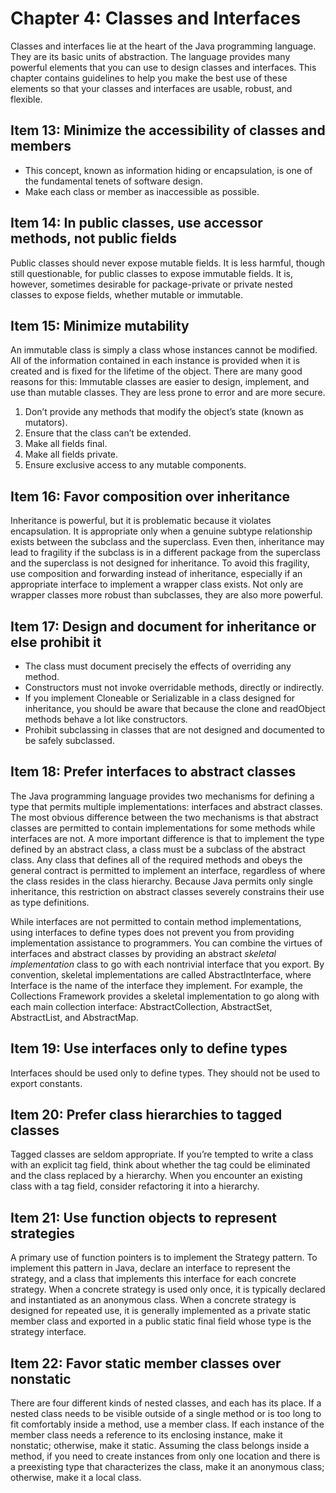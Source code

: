# Chapter 4: Classes and Interfaces

Classes and interfaces lie at the heart of the Java programming language. They are its basic units of abstraction. The language provides many powerful elements that you can use to design classes and interfaces. This chapter contains guidelines to help you make the best use of these elements so that your classes and interfaces are usable, robust, and flexible.

## Item 13: Minimize the accessibility of classes and members

- This concept, known as information hiding or encapsulation, is one of the fundamental tenets of software design.
- Make each class or member as inaccessible as possible.

## Item 14: In public classes, use accessor methods, not public fields

Public classes should never expose mutable fields. It is less harmful, though still questionable, for public classes to expose immutable fields. It is, however, sometimes desirable for package-private or private nested classes to expose fields, whether mutable or immutable.

## Item 15: Minimize mutability

An immutable class is simply a class whose instances cannot be modified. All of the information contained in each instance is provided when it is created and is fixed for the lifetime of the object. There are many good reasons for this: Immutable classes are easier to design, implement, and use than mutable classes. They are less prone to error and are more secure.

1. Don’t provide any methods that modify the object’s state (known as mutators).
2. Ensure that the class can’t be extended.
3. Make all fields final.
4. Make all fields private.
5. Ensure exclusive access to any mutable components.

## Item 16: Favor composition over inheritance

Inheritance is powerful, but it is problematic because it violates encapsulation. It is appropriate only when a genuine subtype relationship exists between the subclass and the superclass. Even then, inheritance may lead to fragility if the subclass is in a different package from the superclass and the superclass is not designed for inheritance. To avoid this fragility, use composition and forwarding instead of inheritance, especially if an appropriate interface to implement a wrapper class exists. Not only are wrapper classes more robust than subclasses, they are also more powerful.

## Item 17: Design and document for inheritance or else prohibit it

- The class must document precisely the effects of overriding any method.
- Constructors must not invoke overridable methods, directly or indirectly.
- If you implement Cloneable or Serializable in a class designed for inheritance, you should be aware that because the clone and readObject methods behave a lot like constructors.
- Prohibit subclassing in classes that are not designed and documented to be safely subclassed.

## Item 18: Prefer interfaces to abstract classes

The Java programming language provides two mechanisms for defining a type that permits multiple implementations: interfaces and abstract classes. The most obvious difference between the two mechanisms is that abstract classes are permitted to contain implementations for some methods while interfaces are not. A more important difference is that to implement the type defined by an abstract class, a class must be a subclass of the abstract class. Any class that defines all of the required methods and obeys the general contract is permitted to implement an interface, regardless of where the class resides in the class hierarchy. Because Java permits only single inheritance, this restriction on abstract classes severely constrains their use as type definitions.

While interfaces are not permitted to contain method implementations, using interfaces to define types does not prevent you from providing implementation assistance to programmers. You can combine the virtues of interfaces and abstract classes by providing an abstract *skeletal implementation* class to go with each nontrivial interface that you export. By convention, skeletal implementations are called AbstractInterface, where Interface is the name of the interface they implement. For example, the Collections Framework provides a skeletal implementation to go along with each main collection interface: AbstractCollection, AbstractSet, AbstractList, and AbstractMap.

## Item 19: Use interfaces only to define types

Interfaces should be used only to define types. They should not be used to export constants.

## Item 20: Prefer class hierarchies to tagged classes

Tagged classes are seldom appropriate. If you’re tempted to write a class with an explicit tag field, think about whether the tag could be eliminated and the class replaced by a hierarchy. When you encounter an existing class with a tag field, consider refactoring it into a hierarchy.

## Item 21: Use function objects to represent strategies

A primary use of function pointers is to implement the Strategy pattern. To implement this pattern in Java, declare an interface to represent the strategy, and a class that implements this interface for each concrete strategy. When a concrete strategy is used only once, it is typically declared and instantiated as an anonymous class. When a concrete strategy is designed for repeated use, it is generally implemented as a private static member class and exported in a public static final field whose type is the strategy interface.

## Item 22: Favor static member classes over nonstatic

There are four different kinds of nested classes, and each has its place. If a nested class needs to be visible outside of a single method or is too long to fit comfortably inside a method, use a member class. If each instance of the member class needs a reference to its enclosing instance, make it nonstatic; otherwise, make it static. Assuming the class belongs inside a method, if you need to create instances from only one location and there is a preexisting type that characterizes the class, make it an anonymous class; otherwise, make it a local class.
